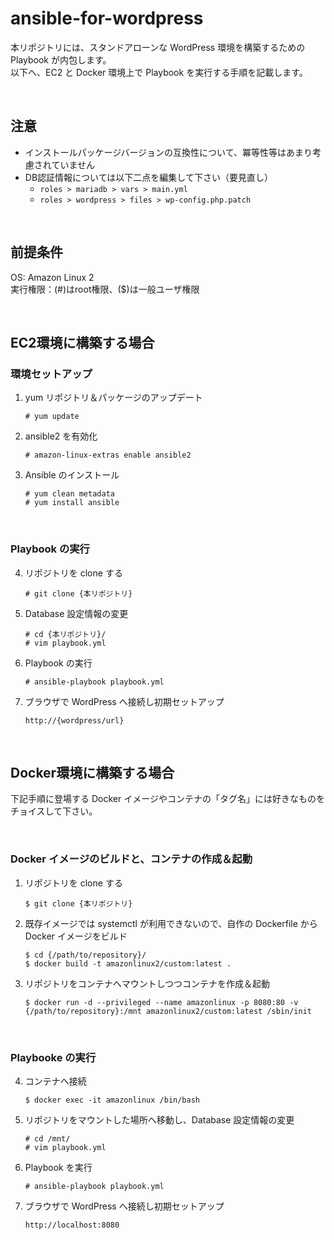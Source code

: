 # ansible-for-wordpress

本リポジトリには、スタンドアローンな WordPress 環境を構築するための Playbook が内包します。  
以下へ、EC2 と Docker 環境上で Playbook を実行する手順を記載します。

<br>

## 注意
- インストールパッケージバージョンの互換性について、冪等性等はあまり考慮されていません
- DB認証情報については以下二点を編集して下さい（要見直し）
    - ```roles > mariadb > vars > main.yml```
    - ```roles > wordpress > files > wp-config.php.patch```

<br>

## 前提条件
OS: Amazon Linux 2  
実行権限：(#)はroot権限、($)は一般ユーザ権限

<br>

## EC2環境に構築する場合
### 環境セットアップ

1. yum リポジトリ＆パッケージのアップデート
    ```
    # yum update
    ```
2. ansible2 を有効化
    ```
    # amazon-linux-extras enable ansible2
    ```
3. Ansible のインストール
    ```
    # yum clean metadata
    # yum install ansible
    ```

<br>

### Playbook の実行

4. リポジトリを clone する
    ```
    # git clone {本リポジトリ}
    ```
5. Database 設定情報の変更
    ```
    # cd {本リポジトリ}/
    # vim playbook.yml
    ```
6. Playbook の実行
    ```
    # ansible-playbook playbook.yml
    ```
7. ブラウザで WordPress へ接続し初期セットアップ
    ```
    http://{wordpress/url}
    ```

<br>

## Docker環境に構築する場合

下記手順に登場する Docker イメージやコンテナの「タグ名」には好きなものをチョイスして下さい。

<br>

### Docker イメージのビルドと、コンテナの作成＆起動

1. リポジトリを clone する
    ```
    $ git clone {本リポジトリ}
    ```
2. 既存イメージでは systemctl が利用できないので、自作の Dockerfile から Docker イメージをビルド
    ```
    $ cd {/path/to/repository}/
    $ docker build -t amazonlinux2/custom:latest .
    ```
3. リポジトリをコンテナへマウントしつつコンテナを作成＆起動
    ```
    $ docker run -d --privileged --name amazonlinux -p 8080:80 -v {/path/to/repository}:/mnt amazonlinux2/custom:latest /sbin/init
    ```

<br>

### Playbooke の実行

4. コンテナへ接続
    ```
    $ docker exec -it amazonlinux /bin/bash
    ```
5. リポジトリをマウントした場所へ移動し、Database 設定情報の変更
    ```
    # cd /mnt/
    # vim playbook.yml
    ```
6. Playbook を実行
    ```
    # ansible-playbook playbook.yml
    ```
7. ブラウザで WordPress へ接続し初期セットアップ
    ```
    http://localhost:8080
    ```